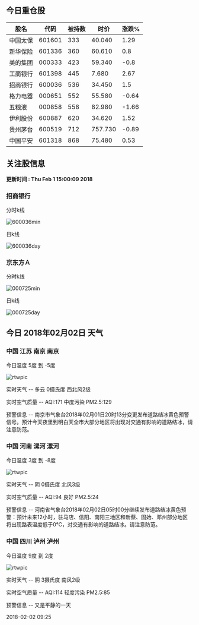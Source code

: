 
## 今日重仓股 

|股名|代码|被持数|时价|涨跌%|
|---|---|---|---|---|
|中国太保|601601|333|40.040|1.29|
|新华保险|601336|360|60.610|0.8|
|美的集团|000333|423|59.340|-0.8|
|工商银行|601398|445|7.680|2.67|
|招商银行|600036|536|34.450|1.5|
|格力电器|000651|552|55.580|-0.64|
|五粮液|000858|558|82.980|-1.66|
|伊利股份|600887|620|34.620|1.52|
|贵州茅台|600519|712|757.730|-0.89|
|中国平安|601318|868|75.480|0.53|

## 关注股信息
**更新时间 : Thu Feb  1 15:00:09 2018**
### 招商银行 
分时k线

![600036min](http://image.sinajs.cn/newchart/min/n/sh600036.gif)

日k线

![600036day](http://image.sinajs.cn/newchart/daily/n/sh600036.gif)

### 京东方Ａ 
分时k线

![000725min](http://image.sinajs.cn/newchart/min/n/sz000725.gif)

日k线

![000725day](http://image.sinajs.cn/newchart/daily/n/sz000725.gif)
## 今日 2018年02月02日 天气
### 中国 江苏 南京 南京

今日温度 5度 到 -5度

![rtwpic](http://app1.showapi.com/weather/icon/day/01.png)

实时天气 -- 多云 0摄氏度 西北风2级

实时空气质量 -- AQI:171 中度污染 PM2.5:129

预警信息 -- 南京市气象台2018年02月01日20时13分变更发布道路结冰黄色预警信号。预计今天夜里到明白天全市大部分地区将出现对交通有影响的道路结冰，请注意防范。
    
### 中国 河南 漯河 漯河

今日温度 3度 到 -8度

![rtwpic](http://app1.showapi.com/weather/icon/day/02.png)

实时天气 -- 阴 0摄氏度 北风3级

实时空气质量 -- AQI:94 良好 PM2.5:24

预警信息 -- 河南省气象台2018年02月02日05时00分继续发布道路结冰黄色预警：预计未来12小时，驻马店、信阳、南阳三地区和新蔡、固始、邓州部分地区将出现路表温度低于0℃，对交通有影响的道路结冰。请注意防范。
    
### 中国 四川 泸州 泸州

今日温度 9度 到 2度

![rtwpic](http://app1.showapi.com/weather/icon/day/02.png)

实时天气 -- 阴 3摄氏度 南风2级

实时空气质量 -- AQI:114 轻度污染 PM2.5:85

预警信息 -- 又是平静的一天
    
2018-02-02 09:25